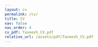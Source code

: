 ```yaml
---
layout: cv
permalink: /cv/
title: CV
nav: false
nav_order: 4
cv_pdf: Taveesh_CV.pdf
relative_url: /assets/pdf/Taveesh_CV.pdf
---
```

